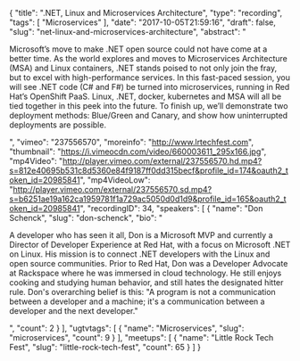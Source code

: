 {
  "title": ".NET, Linux and Microservices Architecture",
  "type": "recording",
  "tags": [
    "Microservices"
  ],
  "date": "2017-10-05T21:59:16",
  "draft": false,
  "slug": "net-linux-and-microservices-architecture",
  "abstract": "<p>Microsoft’s move to make .NET open source could not have come at a better time. As the world explores and moves to Microservices Architecture (MSA) and Linux containers, .NET stands poised to not only join the fray, but to excel with high-performance services. In this fast-paced session, you will see .NET code (C# and F#) be turned into microservices, running in Red Hat’s OpenShift PaaS. Linux, .NET, docker, kubernetes and MSA will all be tied together in this peek into the future. To finish up, we’ll demonstrate two deployment methods: Blue/Green and Canary, and show how uninterrupted deployments are possible.</p>",
  "vimeo": "237556570",
  "moreinfo": "http://www.lrtechfest.com",
  "thumbnail": "https://i.vimeocdn.com/video/660003611_295x166.jpg",
  "mp4Video": "http://player.vimeo.com/external/237556570.hd.mp4?s=812e40695b531c8d5360e84f9187ff0dd315becf&profile_id=174&oauth2_token_id=20985841",
  "mp4VideoLow": "http://player.vimeo.com/external/237556570.sd.mp4?s=b6251ae19a162ca1959781f1a729ac5050d0d1d9&profile_id=165&oauth2_token_id=20985841",
  "recordingID": 34,
  "speakers": [
    {
      "name": "Don Schenck",
      "slug": "don-schenck",
      "bio": "<p>A developer who has seen it all, Don is a Microsoft MVP and currently a Director of Developer Experience at Red Hat, with a focus on Microsoft .NET on Linux. His mission is to connect .NET developers with the Linux and open source communities. Prior to Red Hat, Don was a Developer Advocate at Rackspace where he was immersed in cloud technology. He still enjoys cooking and studying human behavior, and still hates the designated hitter rule. Don's overarching belief is this: \"A program is not a communication between a developer and a machine; it's a communication between a developer and the next developer.\"</p>",
      "count": 2
    }
  ],
  "ugtvtags": [
    {
      "name": "Microservices",
      "slug": "microservices",
      "count": 9
    }
  ],
  "meetups": [
    {
      "name": "Little Rock Tech Fest",
      "slug": "little-rock-tech-fest",
      "count": 65
    }
  ]
}